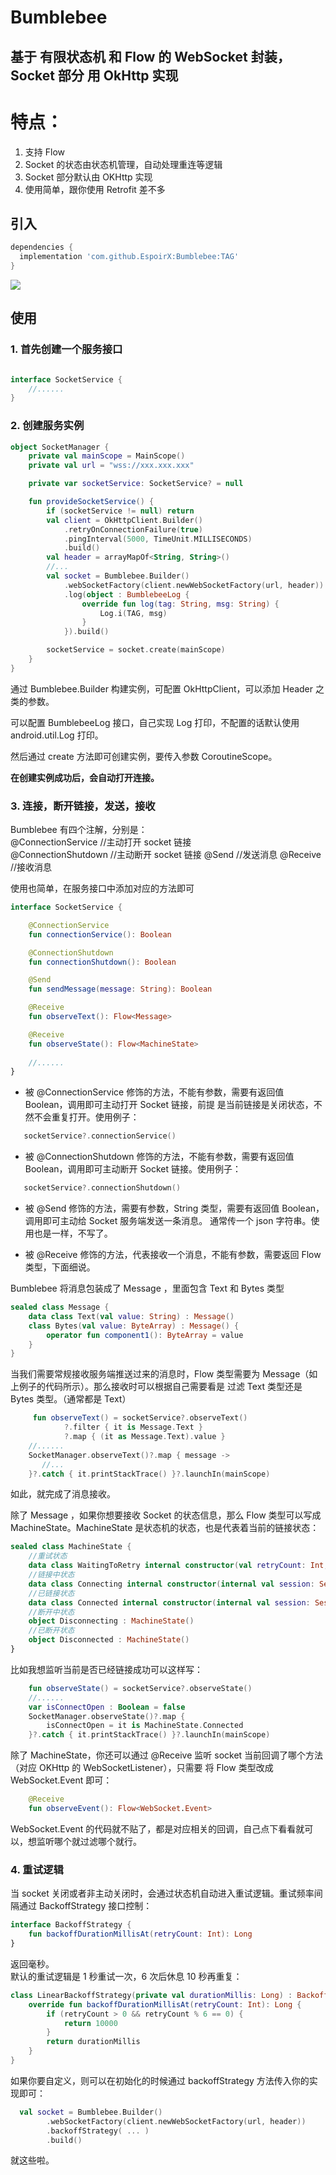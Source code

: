 # Bumblebee
## 基于 有限状态机 和 Flow 的 WebSocket 封装，Socket 部分 用 OkHttp 实现

# 特点：
1. 支持 Flow
2. Socket 的状态由状态机管理，自动处理重连等逻辑
3. Socket 部分默认由 OKHttp 实现
4. 使用简单，跟你使用 Retrofit 差不多

## 引入
```groovy
dependencies {
  implementation 'com.github.EspoirX:Bumblebee:TAG'
}
```
[![](https://jitpack.io/v/EspoirX/Bumblebee.svg)](https://jitpack.io/#EspoirX/Bumblebee)

## 使用
### 1. 首先创建一个服务接口
```kotlin

interface SocketService {
    //......
}
```

### 2. 创建服务实例
```kotlin
object SocketManager {
    private val mainScope = MainScope()
    private val url = "wss://xxx.xxx.xxx"

    private var socketService: SocketService? = null

    fun provideSocketService() {
        if (socketService != null) return
        val client = OkHttpClient.Builder()
            .retryOnConnectionFailure(true)
            .pingInterval(5000, TimeUnit.MILLISECONDS)
            .build()
        val header = arrayMapOf<String, String>()
        //...
        val socket = Bumblebee.Builder()
            .webSocketFactory(client.newWebSocketFactory(url, header))
            .log(object : BumblebeeLog {
                override fun log(tag: String, msg: String) {
                    Log.i(TAG, msg)
                }
            }).build()

        socketService = socket.create(mainScope)
    }
}
```
通过 Bumblebee.Builder 构建实例，可配置 OkHttpClient，可以添加 Header 之类的参数。  

可以配置 BumblebeeLog 接口，自己实现 Log 打印，不配置的话默认使用 android.util.Log 打印。

然后通过 create 方法即可创建实例，要传入参数 CoroutineScope。

**在创建实例成功后，会自动打开连接。**

### 3. 连接，断开链接，发送，接收
Bumblebee 有四个注解，分别是：  
@ConnectionService   //主动打开 socket 链接  
@ConnectionShutdown  //主动断开 socket 链接
@Send                //发送消息
@Receive             //接收消息

使用也简单，在服务接口中添加对应的方法即可
```kotlin
interface SocketService {

    @ConnectionService
    fun connectionService(): Boolean

    @ConnectionShutdown
    fun connectionShutdown(): Boolean

    @Send
    fun sendMessage(message: String): Boolean

    @Receive
    fun observeText(): Flow<Message>

    @Receive
    fun observeState(): Flow<MachineState>
    
    //......
}
```
- 被 @ConnectionService 修饰的方法，不能有参数，需要有返回值 Boolean，调用即可主动打开 Socket 链接，前提
是当前链接是关闭状态，不然不会重复打开。使用例子：
```kotlin
   socketService?.connectionService()
```

- 被 @ConnectionShutdown 修饰的方法，不能有参数，需要有返回值 Boolean，调用即可主动断开 Socket 链接。使用例子：
```kotlin
   socketService?.connectionShutdown()
```

- 被 @Send 修饰的方法，需要有参数，String 类型，需要有返回值 Boolean，调用即可主动给 Socket 服务端发送一条消息。
通常传一个 json 字符串。使用也是一样，不写了。

- 被 @Receive 修饰的方法，代表接收一个消息，不能有参数，需要返回 Flow 类型，下面细说。

Bumblebee 将消息包装成了 Message ，里面包含 Text 和 Bytes 类型

```kotlin
sealed class Message {
    data class Text(val value: String) : Message()
    class Bytes(val value: ByteArray) : Message() {
        operator fun component1(): ByteArray = value
    }
}
```

当我们需要常规接收服务端推送过来的消息时，Flow 类型需要为 Message（如上例子的代码所示）。那么接收时可以根据自己需要看是
过滤 Text 类型还是 Bytes 类型。（通常都是 Text）
```kotlin
     fun observeText() = socketService?.observeText()
            ?.filter { it is Message.Text }
            ?.map { (it as Message.Text).value }
    //......
    SocketManager.observeText()?.map { message ->
       //... 
    }?.catch { it.printStackTrace() }?.launchIn(mainScope)
```
如此，就完成了消息接收。

除了 Message ，如果你想要接收 Socket 的状态信息，那么 Flow 类型可以写成 MachineState。MachineState 
是状态机的状态，也是代表着当前的链接状态：
```kotlin
sealed class MachineState {
    //重试状态
    data class WaitingToRetry internal constructor(val retryCount: Int, val retryInMillis: Long, ) : MachineState()
    //链接中状态
    data class Connecting internal constructor(internal val session: Session, val retryCount: Int, ) : MachineState()
    //已链接状态
    data class Connected internal constructor(internal val session: Session) : MachineState()
    //断开中状态
    object Disconnecting : MachineState()
    //已断开状态
    object Disconnected : MachineState()
}
```
比如我想监听当前是否已经链接成功可以这样写：
```kotlin
    fun observeState() = socketService?.observeState()
    //......
    var isConnectOpen : Boolean = false
    SocketManager.observeState()?.map {
        isConnectOpen = it is MachineState.Connected
    }?.catch { it.printStackTrace() }?.launchIn(mainScope)
```

除了 MachineState，你还可以通过 @Receive 监听 socket 当前回调了哪个方法（对应 OKHttp 的 WebSocketListener），只需要
将 Flow 类型改成 WebSocket.Event 即可：
```kotlin
    @Receive
    fun observeEvent(): Flow<WebSocket.Event>
```
WebSocket.Event 的代码就不贴了，都是对应相关的回调，自己点下看看就可以，想监听哪个就过滤哪个就行。

### 4. 重试逻辑
当 socket 关闭或者非主动关闭时，会通过状态机自动进入重试逻辑。重试频率间隔通过 BackoffStrategy 接口控制：
```kotlin
interface BackoffStrategy {
    fun backoffDurationMillisAt(retryCount: Int): Long
}
```
返回毫秒。  
默认的重试逻辑是 1 秒重试一次，6 次后休息 10 秒再重复：
```kotlin
class LinearBackoffStrategy(private val durationMillis: Long) : BackoffStrategy {
    override fun backoffDurationMillisAt(retryCount: Int): Long {
        if (retryCount > 0 && retryCount % 6 == 0) {
            return 10000
        }
        return durationMillis
    }
}
```

如果你要自定义，则可以在初始化的时候通过 backoffStrategy 方法传入你的实现即可：
```kotlin
  val socket = Bumblebee.Builder()
        .webSocketFactory(client.newWebSocketFactory(url, header))
        .backoffStrategy( ... )
        .build()
```

就这些啦。
